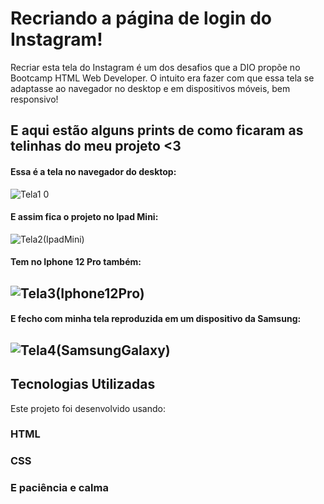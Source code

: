 # Recriando a página de login do Instagram!

Recriar esta tela do Instagram é um dos desafios que a DIO propõe no Bootcamp HTML Web Developer. O intuito era fazer com que essa tela se adaptasse ao navegador no desktop e em dispositivos móveis, bem responsivo!

## E aqui estão alguns prints de como ficaram as telinhas do meu projeto <3

#### Essa é a tela no navegador do desktop:
![Tela1 0](https://user-images.githubusercontent.com/109999267/190832406-40a4f8c9-f677-4b22-a86c-4783ac7c60a7.jpg)

#### E assim fica o projeto no Ipad Mini:
![Tela2(IpadMini)](https://user-images.githubusercontent.com/109999267/190832374-ad2feefb-eb1a-4317-98c3-a1b387099fe8.png)

#### Tem no Iphone 12 Pro também:
## ![Tela3(Iphone12Pro)](https://user-images.githubusercontent.com/109999267/190832347-1d86153f-459e-4d79-a9be-957f8aff769e.png)

#### E fecho com minha tela reproduzida em um dispositivo da Samsung:
## ![Tela4(SamsungGalaxy)](https://user-images.githubusercontent.com/109999267/190832280-47007181-41f7-4edc-b4b4-83aa2e4c9f74.png)

## Tecnologias Utilizadas
Este projeto foi desenvolvido usando:
### HTML
### CSS
### E paciência e calma
